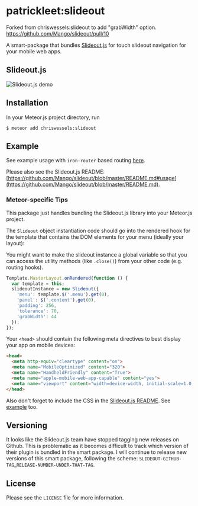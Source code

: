 # patrickleet:slideout

Forked from chriswessels:slideout to add "grabWidth" option.
https://github.com/Mango/slideout/pull/10

A smart-package that bundles [Slideout.js](https://github.com/mango/slideout) for touch slideout navigation for your mobile web apps.

## Slideout.js

<img src="https://i.imgur.com/AWgwlVW.gif" alt="Slideout.js demo">

## Installation

In your Meteor.js project directory, run

    $ meteor add chriswessels:slideout

## Example

See example usage with `iron-router` based routing [here](https://github.com/chriswessels/meteor-slideout/tree/master/example).

Please also see the Slideout.js README: [https://github.com/Mango/slideout/blob/master/README.md#usage](https://github.com/Mango/slideout/blob/master/README.md).

### Meteor-specific Tips

This package just handles bundling the Slideout.js library into your Meteor.js project.

The `Slideout` object instantiation code should go into the rendered hook for the template that contains the DOM elements for your menu (ideally your layout):

You might want to make the slideout instance a global variable so that you can access the utility methods (like `.close()`) from your other code (e.g. routing hooks).

```javascript
Template.MasterLayout.onRendered(function () {
  var template = this;
  slideoutInstance = new Slideout({
    'menu': template.$('.menu').get(0),
    'panel': $('.content').get(0),
    'padding': 256,
    'tolerance': 70,
    'grabWidth': 44
  });
});
```

Your `<head>` should contain the following meta directives to best display your app on mobile devices:

```html
<head>
  <meta http-equiv="cleartype" content="on">
  <meta name="MobileOptimized" content="320">
  <meta name="HandheldFriendly" content="True">
  <meta name="apple-mobile-web-app-capable" content="yes">
  <meta name="viewport" content="width=device-width, initial-scale=1.0, user-scalable=no">
</head>
```

Also don't forget to include the CSS in the [Slideout.js README](https://github.com/Mango/slideout/blob/master/README.md). See [example](https://github.com/chriswessels/meteor-slideout/tree/master/example) too.

## Versioning

It looks like the Slideout.js team have stopped tagging new releases on Github. This is problematic as it becomes difficult to track which version of their plugin is bundled in the smart package. I will continue to release new versions of this smart package, following the scheme: `SLIDEOUT-GITHUB-TAG`_`RELEASE-NUMBER-UNDER-THAT-TAG`.

## License

Please see the `LICENSE` file for more information.
